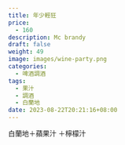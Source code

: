 ```yaml
---
title: 年少輕狂
price:
  - 160
description: Mc brandy
draft: false
weight: 49
image: images/wine-party.png
categories:
  - 啤酒調酒
tags:
  - 果汁
  - 調酒
  - 白蘭地
date: 2023-08-22T20:21:16+08:00
---
```

 白蘭地＋蘋果汁 ＋檸檬汁